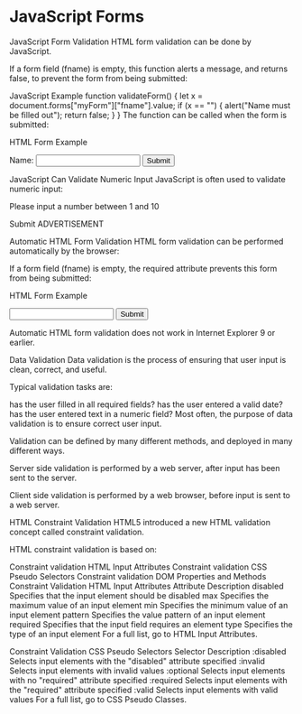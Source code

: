 # JavaScript Forms
JavaScript Form Validation
HTML form validation can be done by JavaScript.

If a form field (fname) is empty, this function alerts a message, and returns false, to prevent the form from being submitted:

JavaScript Example
function validateForm() {
  let x = document.forms["myForm"]["fname"].value;
  if (x == "") {
    alert("Name must be filled out");
    return false;
  }
}
The function can be called when the form is submitted:

HTML Form Example
<form name="myForm" action="/action_page.php" onsubmit="return validateForm()" method="post">
Name: <input type="text" name="fname">
<input type="submit" value="Submit">
</form>
JavaScript Can Validate Numeric Input
JavaScript is often used to validate numeric input:

Please input a number between 1 and 10

 Submit
ADVERTISEMENT

Automatic HTML Form Validation
HTML form validation can be performed automatically by the browser:

If a form field (fname) is empty, the required attribute prevents this form from being submitted:

HTML Form Example
<form action="/action_page.php" method="post">
  <input type="text" name="fname" required>
  <input type="submit" value="Submit">
</form>
Automatic HTML form validation does not work in Internet Explorer 9 or earlier.

Data Validation
Data validation is the process of ensuring that user input is clean, correct, and useful.

Typical validation tasks are:

has the user filled in all required fields?
has the user entered a valid date?
has the user entered text in a numeric field?
Most often, the purpose of data validation is to ensure correct user input.

Validation can be defined by many different methods, and deployed in many different ways.

Server side validation is performed by a web server, after input has been sent to the server.

Client side validation is performed by a web browser, before input is sent to a web server.

HTML Constraint Validation
HTML5 introduced a new HTML validation concept called constraint validation.

HTML constraint validation is based on:

Constraint validation HTML Input Attributes
Constraint validation CSS Pseudo Selectors
Constraint validation DOM Properties and Methods
Constraint Validation HTML Input Attributes
Attribute	Description
disabled	Specifies that the input element should be disabled
max	Specifies the maximum value of an input element
min	Specifies the minimum value of an input element
pattern	Specifies the value pattern of an input element
required	Specifies that the input field requires an element
type 	Specifies the type of an input element
For a full list, go to HTML Input Attributes.

Constraint Validation CSS Pseudo Selectors
Selector	Description
:disabled	Selects input elements with the "disabled" attribute specified
:invalid	Selects input elements with invalid values
:optional	Selects input elements with no "required" attribute specified
:required	Selects input elements with the "required" attribute specified
:valid	Selects input elements with valid values
For a full list, go to CSS Pseudo Classes.